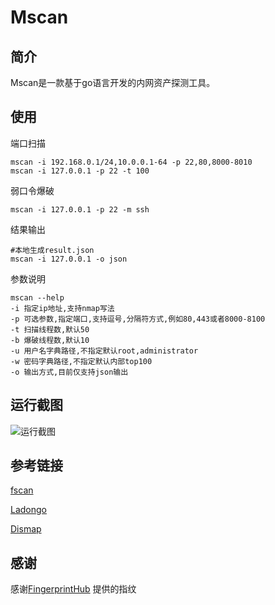 # Mscan

## 简介

Mscan是一款基于go语言开发的内网资产探测工具。
## 使用

端口扫描
```shell
mscan -i 192.168.0.1/24,10.0.0.1-64 -p 22,80,8000-8010
mscan -i 127.0.0.1 -p 22 -t 100
```
弱口令爆破
```shell
mscan -i 127.0.0.1 -p 22 -m ssh
```
结果输出
```shell
#本地生成result.json
mscan -i 127.0.0.1 -o json
```
参数说明
```shell
mscan --help
-i 指定ip地址,支持nmap写法
-p 可选参数,指定端口,支持逗号,分隔符方式,例如80,443或者8000-8100
-t 扫描线程数,默认50
-b 爆破线程数,默认10
-u 用户名字典路径,不指定默认root,administrator
-w 密码字典路径,不指定默认内部top100
-o 输出方式,目前仅支持json输出
```


## 运行截图
![运行截图](https://raw.githubusercontent.com/mmM1ku/Mscan/main/imgs/WechatIMG22.png "运行截图")

## 参考链接

[fscan](https://github.com/shadow1ng/fscan)

[Ladongo](https://github.com/k8gege/LadonGo)

[Dismap](https://github.com/zhzyker/dismap)

## 感谢

感谢[FingerprintHub](https://github.com/0x727/FingerprintHub) 提供的指纹


